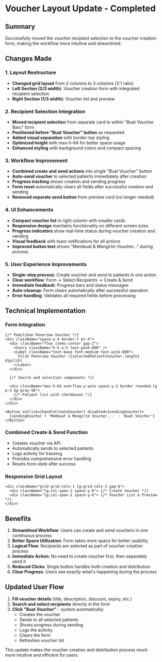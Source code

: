 # Voucher Layout Update - Completed

## Summary
Successfully moved the voucher recipient selection to the voucher creation form, making the workflow more intuitive and streamlined.

## Changes Made

### 1. Layout Restructure
- **Changed grid layout** from 2 columns to 3 columns (2:1 ratio)
- **Left Section (2/3 width)**: Voucher creation form with integrated recipient selection
- **Right Section (1/3 width)**: Voucher list and preview

### 2. Recipient Selection Integration
- **Moved recipient selection** from separate card to within "Buat Voucher Baru" form
- **Positioned before "Buat Voucher" button** as requested
- **Added visual separation** with border-top styling
- **Optimized height** with max-h-64 for better space usage
- **Enhanced styling** with background colors and compact spacing

### 3. Workflow Improvement
- **Combined create and send actions** into single "Buat Voucher" button
- **Auto-send voucher** to selected patients immediately after creation
- **Progress tracking** shows creation and sending progress
- **Form reset** automatically clears all fields after successful creation and sending
- **Removed separate send button** from preview card (no longer needed)

### 4. UI Enhancements
- **Compact voucher list** in right column with smaller cards
- **Responsive design** maintains functionality on different screen sizes
- **Progress indicators** show real-time status during voucher creation and sending
- **Visual feedback** with toast notifications for all actions
- **Improved button text** shows "Membuat & Mengirim Voucher..." during process

### 5. User Experience Improvements
- **Single-step process**: Create voucher and send to patients in one action
- **Clear workflow**: Form → Select Recipients → Create & Send
- **Immediate feedback**: Progress bars and status messages
- **Auto-cleanup**: Form clears automatically after successful operation
- **Error handling**: Validates all required fields before processing

## Technical Implementation

### Form Integration
```tsx
{/* Pemilihan Penerima Voucher */}
<div className="space-y-4 border-t pt-4">
  <div className="flex items-center gap-2">
    <Users className="h-5 w-5 text-pink-600" />
    <Label className="text-base font-medium text-pink-800">
      Pilih Penerima Voucher ({selectedPatientsVoucher.length} dipilih)
    </Label>
  </div>
  
  {/* Search and selection components */}
  
  <div className="max-h-64 overflow-y-auto space-y-2 border rounded-lg p-3 bg-gray-50">
    {/* Patient list with checkboxes */}
  </div>
</div>

<Button onClick={handleCreateVoucher} disabled={sendingVoucher}>
  {sendingVoucher ? 'Membuat & Mengirim Voucher...' : 'Buat Voucher'}
</Button>
```

### Combined Create & Send Function
- Creates voucher via API
- Automatically sends to selected patients
- Logs activity for tracking
- Provides comprehensive error handling
- Resets form state after success

### Responsive Grid Layout
```tsx
<div className="grid grid-cols-1 lg:grid-cols-3 gap-6">
  <div className="lg:col-span-2 space-y-6"> {/* Create Voucher */}
  <div className="lg:col-span-1 space-y-6"> {/* Voucher List & Preview */}
</div>
```

## Benefits

1. **Streamlined Workflow**: Users can create and send vouchers in one continuous process
2. **Better Space Utilization**: Form takes more space for better usability
3. **Logical Flow**: Recipients are selected as part of voucher creation process
4. **Immediate Action**: No need to create voucher first, then separately send it
5. **Reduced Clicks**: Single button handles both creation and distribution
6. **Clear Progress**: Users see exactly what's happening during the process

## Updated User Flow

1. **Fill voucher details** (title, description, discount, expiry, etc.)
2. **Search and select recipients** directly in the form
3. **Click "Buat Voucher"** - system automatically:
   - Creates the voucher
   - Sends to all selected patients
   - Shows progress during sending
   - Logs the activity
   - Clears the form
   - Refreshes voucher list

This update makes the voucher creation and distribution process much more intuitive and efficient for users.